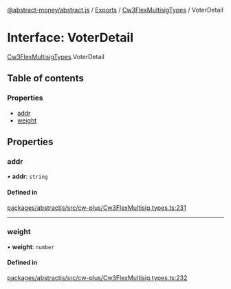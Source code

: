 [@abstract-money/abstract.js](../README.md) / [Exports](../modules.md) / [Cw3FlexMultisigTypes](../modules/Cw3FlexMultisigTypes.md) / VoterDetail

# Interface: VoterDetail

[Cw3FlexMultisigTypes](../modules/Cw3FlexMultisigTypes.md).VoterDetail

## Table of contents

### Properties

- [addr](Cw3FlexMultisigTypes.VoterDetail.md#addr)
- [weight](Cw3FlexMultisigTypes.VoterDetail.md#weight)

## Properties

### addr

• **addr**: `string`

#### Defined in

[packages/abstractjs/src/cw-plus/Cw3FlexMultisig.types.ts:231](https://github.com/Abstract-OS/abstract.js/blob/c46b309/packages/abstractjs/src/cw-plus/Cw3FlexMultisig.types.ts#L231)

___

### weight

• **weight**: `number`

#### Defined in

[packages/abstractjs/src/cw-plus/Cw3FlexMultisig.types.ts:232](https://github.com/Abstract-OS/abstract.js/blob/c46b309/packages/abstractjs/src/cw-plus/Cw3FlexMultisig.types.ts#L232)
